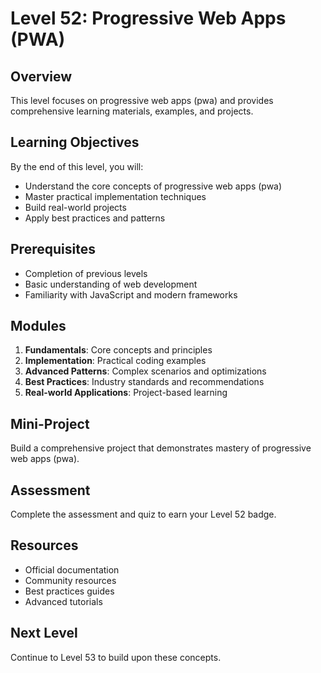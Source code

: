 # Level 52: Progressive Web Apps (PWA)

## Overview
This level focuses on progressive web apps (pwa) and provides comprehensive learning materials, examples, and projects.

## Learning Objectives
By the end of this level, you will:
- Understand the core concepts of progressive web apps (pwa)
- Master practical implementation techniques
- Build real-world projects
- Apply best practices and patterns

## Prerequisites
- Completion of previous levels
- Basic understanding of web development
- Familiarity with JavaScript and modern frameworks

## Modules
1. **Fundamentals**: Core concepts and principles
2. **Implementation**: Practical coding examples
3. **Advanced Patterns**: Complex scenarios and optimizations
4. **Best Practices**: Industry standards and recommendations
5. **Real-world Applications**: Project-based learning

## Mini-Project
Build a comprehensive project that demonstrates mastery of progressive web apps (pwa).

## Assessment
Complete the assessment and quiz to earn your Level 52 badge.

## Resources
- Official documentation
- Community resources
- Best practices guides
- Advanced tutorials

## Next Level
Continue to Level 53 to build upon these concepts.
